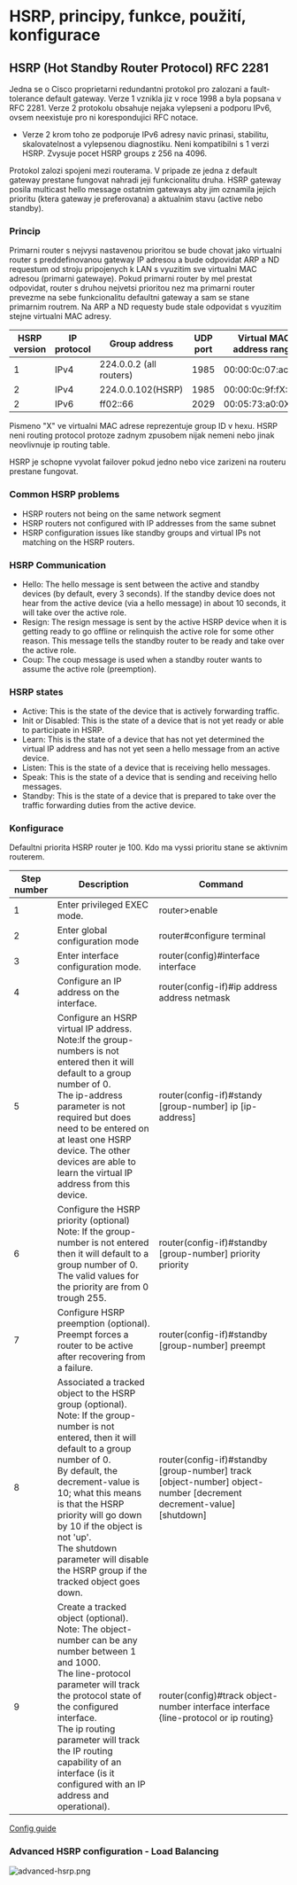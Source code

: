 # HSRP, principy, funkce, použití, konfigurace

## HSRP (Hot Standby Router Protocol) RFC 2281
Jedna se o Cisco proprietarni redundantni protokol pro zalozani a fault-tolerance default gateway. Verze 1 vznikla jiz v roce 1998 a byla popsana v RFC 2281. Verze 2 protokolu obsahuje nejaka vylepseni a podporu IPv6, ovsem neexistuje pro ni korespondujici RFC notace.
- Verze 2 krom toho ze podporuje IPv6 adresy navic prinasi, stabilitu, skalovatelnost a vylepsenou diagnostiku. Neni kompatibilni s 1 verzi HSRP. Zvysuje pocet HSRP groups z 256 na 4096.

Protokol zalozi spojeni mezi routerama. V pripade ze jedna z default gateway prestane fungovat nahradi jeji funkcionalitu druha. HSRP gateway posila multicast hello message ostatnim gateways aby jim oznamila jejich prioritu (ktera gateway je preferovana) a aktualnim stavu (active nebo standby).

### Princip
Primarni router s nejvysi nastavenou prioritou se bude chovat jako virtualni router s preddefinovanou gateway IP adresou a bude odpovidat ARP a ND requestum od stroju pripojenych k LAN s vyuzitim sve virtualni MAC adresou (primarni gatewaye). Pokud primarni router by mel prestat odpovidat, router s druhou nejvetsi prioritou nez ma primarni router prevezme na sebe funkcionalitu defaultni gateway a sam se stane primarnim routrem. Na ARP a ND requesty bude stale odpovidat s vyuzitim stejne virtualni MAC adresy.

| HSRP version | IP protocol | Group address           | UDP port | Virtual MAC address range |
|--------------|-------------|-------------------------|----------|---------------------------|
| 1            | IPv4        | 224.0.0.2 (all routers) | 1985     | 00:00:0c:07:ac:XX         |
| 2            | IPv4        | 224.0.0.102(HSRP)       | 1985     | 00:00:0c:9f:fX:XX         |
| 2            | IPv6        | ff02::66                | 2029     | 00:05:73:a0:0X:XX         |

Pismeno "X" ve virtualni MAC adrese reprezentuje group ID v hexu. HSRP neni routing protocol protoze zadnym zpusobem nijak nemeni nebo jinak neovlivnuje ip routing table.

HSRP je schopne vyvolat failover pokud jedno nebo vice zarizeni na routeru prestane fungovat.

### Common HSRP problems
- HSRP routers not being on the same network segment
- HSRP routers not configured with IP addresses from the same subnet
- HSRP configuration issues like standby groups and virtual IPs not matching on the HSRP routers.
### HSRP Communication
- Hello: The hello message is sent between the active and standby devices (by default, every 3 seconds). If the standby device does not hear from the active device (via a hello message) in about 10 seconds, it will take over the active role.
- Resign: The resign message is sent by the active HSRP device when it is getting ready to go offline or relinquish the active role for some other reason. This message tells the standby router to be ready and take over the active role.
- Coup: The coup message is used when a standby router wants to assume the active role (preemption).
### HSRP states
- Active: This is the state of the device that is actively forwarding traffic.
- Init or Disabled: This is the state of a device that is not yet ready or able to participate in HSRP.
- Learn: This is the state of a device that has not yet determined the virtual IP address and has not yet  seen a hello message from an active device.
- Listen: This is the state of a device that is receiving hello messages.
- Speak: This is the state of a device that is sending and receiving hello messages.
- Standby: This is the state of a device that is prepared to take over the traffic forwarding duties from the active device.

### Konfigurace
Defaultni priorita HSRP router je 100. Kdo ma vyssi prioritu stane se aktivnim routerem.

| Step number | Description                                                                                                                                                                                                                                                                                                                                                                     | Command                                                                                                             |
|-------------|---------------------------------------------------------------------------------------------------------------------------------------------------------------------------------------------------------------------------------------------------------------------------------------------------------------------------------------------------------------------------------|---------------------------------------------------------------------------------------------------------------------|
| 1           | Enter privileged EXEC mode.                                                                                                                                                                                                                                                                                                                                                     | router>enable                                                                                                       |
| 2           | Enter global configuration mode                                                                                                                                                                                                                                                                                                                                                 | router#configure terminal                                                                                           |
| 3           | Enter interface configuration mode.                                                                                                                                                                                                                                                                                                                                             | router(config)#interface interface                                                                                  |
| 4           | Configure an IP address on the interface.                                                                                                                                                                                                                                                                                                                                       | router(config-if)#ip address address netmask                                                                        |
| 5           | Configure an HSRP virtual IP address.<br/>Note:If the group-numbers is not entered then it will default to a group number of 0.<br/>The ip-address parameter is not required but does need to be entered on at least one HSRP device. The other devices are able to learn the virtual IP address from this device.                                                              | router(config-if)#standy [group-number] ip [ip-address]                                                             |
| 6           | Configure the HSRP priority (optional)<br/>Note: If the group-number is not entered then it will default to a group number of 0.<br/>The valid values for the priority are from 0 trough 255.                                                                                                                                                                                   | router(config-if)#standby [group-number] priority priority                                                          |
| 7           | Configure HSRP preemption (optional).<br/>Preempt forces a router to be active after recovering from a failure.                                                                                                                                                                                                                                                                 | router(config-if)#standby [group-number] preempt                                                                    |
| 8           | Associated a tracked object to the HSRP group (optional).<br/>Note: If the group-number is not entered, then it will default to a group number of 0.<br/>By default, the decrement-value is 10; what this means is that the HSRP priority will go down by 10 if the object is not 'up'.<br/>The shutdown parameter will disable the HSRP group if the tracked object goes down. | router(config-if)#standby [group-number] track [object-number] object-number [decrement decrement-value] [shutdown] |
| 9           | Create a tracked object (optional).<br/>Note: The object-number can be any number between 1 and 1000. <br/> The line-protocol parameter will track the protocol state of the configured interface.<br/>The ip routing parameter will track the IP routing capability of an interface (is it configured with an IP address and operational).                                     | router(config)#track object-number interface interface {line-protocol or ip routing}                                |

[Config guide](https://community.cisco.com/t5/networking-knowledge-base/hsrp-overview-and-basic-configuration/ta-p/3131590)


### Advanced HSRP configuration - Load Balancing
![advanced-hsrp.png](advanced-hsrp.png)